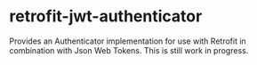 # retrofit-jwt-authenticator

Provides an Authenticator implementation for use with Retrofit in combination with Json Web Tokens. This is still work in progress.
